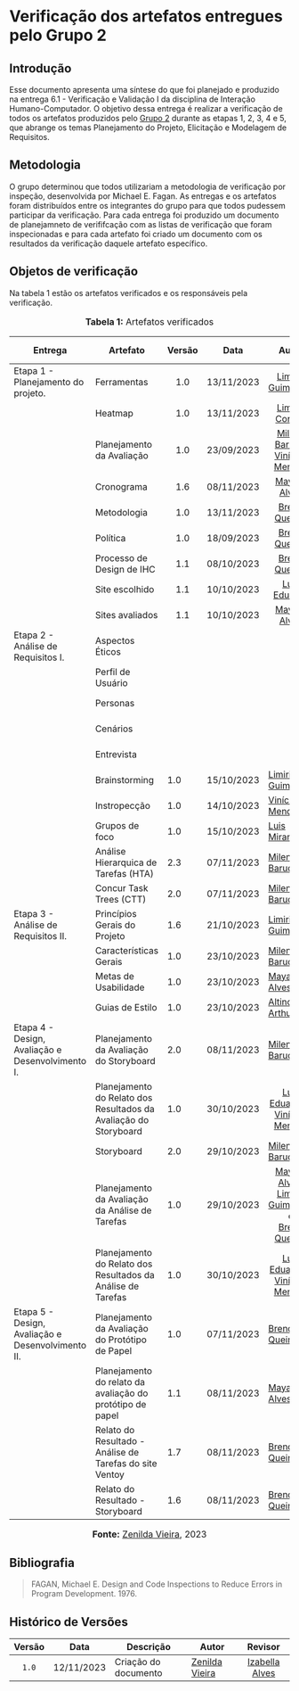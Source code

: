 # Verificação dos artefatos entregues pelo Grupo 2

## Introdução

Esse documento apresenta uma síntese do que foi planejado e produzido na entrega 6.1 - Verificação e Validação I da disciplina de Interação Humano-Computador. O objetivo dessa entrega é realizar a verificação de todos os artefatos produzidos pelo [Grupo 2](https://requisitos-de-software.github.io/2023.2-Carteira_Digital_de_Transito/) durante as etapas 1, 2, 3, 4 e 5, que abrange os temas Planejamento do Projeto, Elicitação e Modelagem de Requisitos.

## Metodologia

O grupo determinou que todos utilizariam a metodologia de verificação por inspeção, desenvolvida por Michael E. Fagan. As entregas e os artefatos foram distribuídos entre os integrantes do grupo para que todos pudessem participar da verificação. Para cada entrega foi produzido um documento de planejamneto de verififcação com as listas de verificação que foram inspecionadas e para cada artefato foi criado um documento com os resultados da verificação daquele artefato específico.

## Objetos de verificação

Na tabela 1 estão os artefatos verificados e os responsáveis pela verificação.

<div align="center">
<font size="3"><p style="text-align: center"><b>Tabela 1:</b> Artefatos verificados</p></font>

<table>
  <thead>
    <tr>
      <th>Entrega</th>
      <th>Artefato</th>
      <th>Versão</th>
      <th>Data</th>
      <th>Autor</th>
      <th>Verificado por</th>
    </tr>
  </thead>
  <tbody>
    <tr>
        <td>Etapa 1 - Planejamento do projeto.</td>
        <td>Ferramentas</td>
        <td align="center">1.0</td>
        <td align="center">13/11/2023</td>
        <td align="center"><a href="https://github.com/LimirioGuimaraeshttps://github.com/LimirioGuimaraes">	Limírio Guimarães</a></td>
        <td><a href="https://github.com/Lucas13032003">Lucas Victor</a></td>
    </tr>
    <tr>
        <td></td>
        <td>Heatmap</td>
        <td align="center">1.0</td>
        <td align="center">13/11/2023</td>
        <td align="center"><a href="https://github.com/Lucas13032003">	Limirio Correia</a></td>   
        <td><a href="https://github.com/Lucas13032003">Lucas Victor</a></td>
    </tr>
    <tr>
        <td></td>
        <td>  Planejamento da Avaliação </td>
        <td align="center">1.0</td>
        <td align="center">23/09/2023</td>
        <td align="center"><a href='https://github.com/MilenaBaruc'>Milena Baruc</a> e 
            <a href='https://github.com/yabamiah'>Vinícius Mendes</a></td>
        <td><a href="https://github.com/Lucas13032003">Lucas Victor</a></td>
    </tr>
    <tr>
        <td></td>
        <td>Cronograma</td>
        <td align="center">1.6</td>
        <td align="center">08/11/2023</td>
        <td align="center"><a href='https://github.com/Mayara-tech'>Mayara Alves</a></td>
        <td><a href="https://github.com/Lucas13032003">Lucas Victor</a></td>
    </tr>
    <tr>
        <td></td>
        <td>Metodologia</td>
        <td align="center">1.0</td>
        <td align="center">13/11/2023	</td>
        <td align="center"><a href='https://github.com/brenob6'>Breno Queiroz</a> </td>
        <td><a href="https://github.com/Lucas13032003">Lucas Victor</a></td>
    </tr>
    <tr>
        <td></td>
        <td>Política</td>
        <td align="center">1.0</td>
        <td align="center">18/09/2023	</td>
        <td align="center"><a href='https://github.com/brenob6'>Breno Queiroz</a> </td>
        <td><a href="https://github.com/Lucas13032003">Lucas Victor</a></td>
    </tr>
    <tr>
        <td></td>
        <td>Processo de Design de IHC</td>
        <td align="center">1.1</td>
        <td align="center">08/10/2023</td>
        <td align="center"><a href='https://github.com/brenob6'>Breno Queiroz</a> </td>
        <td><a href="https://github.com/Lucas13032003">Lucas Victor</a></td>
    </tr>
    <tr>
        <td></td>
        <td>Site escolhido</td>
        <td align="center">1.1</td>
        <td align="center">10/10/2023</td>
        <td align="center"><a href='https://github.com/LuisMiranda10'>Luis Eduardo</a></td>
        <td><a href="https://github.com/Lucas13032003">Lucas Victor</a></td>
    </tr>
    <tr>
        <td></td>
        <td>Sites avaliados</td>
        <td align="center">1.1</td>
        <td align="center">10/10/2023</td>
        <td align="center"><a href='https://github.com/Mayara-tech'>Mayara Alves</a></td>
        <td><a href="https://github.com/Lucas13032003">Lucas Victor</a></td>
    </tr>
    <tr>
        <td>Etapa 2 - Análise de Requisitos I.</td>
        <td>  Aspectos Éticos </td>
        <td>   </td>
        <td> 	 </td>
        <td>  </td>
        <td><a href="https://github.com/gabrielrosa09">Gabriel Rosa</a></td>
    </tr>
    <tr>
        <td></td>
        <td> Perfil de Usuário </td>
        <td>   </td>
        <td> 	 </td>
        <td>  </td>
        <td><a href="https://github.com/gabrielrosa09">Gabriel Rosa</a></td>
    </tr>
    <tr>
        <td></td>
        <td>  Personas </td>
        <td>   </td>
        <td> 	 </td>
        <td>  </td>
        <td><a href="https://github.com/gabrielrosa09">Gabriel Rosa</a></td>
    </tr>
    <tr>
        <td></td>
        <td>  Cenários </td>
        <td>   </td>
        <td> 	 </td>
        <td>  </td>
        <td><a href="https://github.com/gabrielrosa09">Gabriel Rosa</a></td>
    </tr>
    <tr>
        <td></td>
        <td>  Entrevista </td>
        <td>   </td>
        <td> 	 </td>
        <td>  </td>
        <td><a href="https://github.com/gabrielrosa09">Gabriel Rosa</a></td>
    </tr>
    <tr>
        <td></td>
        <td>  Brainstorming </td>
        <td>  1.0  </td>
        <td> 	15/10/2023 </td>
        <td> <a href="https://github.com/LimirioGuimaraes">Limirio Guimarães</a> </td>
        <td><a href="https://github.com/GZaranza">Gabriel Zaranza</a></td>
    </tr>
    <tr>
        <td></td>
        <td>  Instropecção </td>
        <td>  1.0 </td>
        <td> 14/10/2023	 </td>
        <td> <a href="https://github.com/yabamiah">Vinícius Mendes</a> </td>
        <td><a href="https://github.com/GZaranza">Gabriel Zaranza</a></td>
    </tr>
    <tr>
        <td></td>
        <td> Grupos de foco </td>
        <td>  1.0  </td>
        <td> 	15/10/2023 </td>
        <td> <a href="https://github.com/LuisMiranda10">Luis Miranda</a> </td>
        <td><a href="https://github.com/GZaranza">Gabriel Zaranza</a></td>
    </tr>
    <tr>
        <td></td>
        <td>  Análise Hierarquica de Tarefas (HTA) </td>
        <td> 2.3  </td>
        <td> 	07/11/2023 </td>
        <td> <a href="https://github.com/MilenaBaruc">Milena Baruc</a> </td>
        <td><a href="https://github.com/GZaranza">Gabriel Zaranza</a></td>
    </tr>
    <tr>
        <td></td>
        <td>  Concur Task Trees (CTT) </td>
       <td> 2.0  </td>
        <td> 	07/11/2023 </td>
        <td> <a href="https://github.com/MilenaBaruc">Milena Baruc</a> </td>
        <td><a href="https://github.com/GZaranza">Gabriel Zaranza</a></td>
    </tr>
    <tr>
        <td>Etapa 3 - Análise de Requisitos II.</td>
        <td>Princípios Gerais do Projeto</td>
        <td>1.6</td>
        <td>21/10/2023</td>
        <td> <a href="https://github.com/LimirioGuimaraes">Limirio Guimarães</a> </td>
        <td> <a href="https://github.com/LucasOliveiraDiasMarquesFerreira">Lucas de Oliveira</a> </td>
    </tr>
    <tr>
        <td></td>
        <td>Características Gerais</td>
        <td>1.0</td>
        <td>23/10/2023</td>
        <td> <a href="https://github.com/MilenaBaruc">Milena Baruc</a> </td>
        <td> <a href="https://github.com/LucasOliveiraDiasMarquesFerreira">Lucas de Oliveira</a> </td>
    </tr>
    <tr>
        <td></td>
        <td>Metas de Usabilidade</td>
        <td>1.0</td>
        <td>23/10/2023</td>
        <td><a href='https://github.com/Mayara-tech'>Mayara Alves</a></td>
        <td> <a href="https://github.com/LucasOliveiraDiasMarquesFerreira">Lucas de Oliveira</a> </td>
    </tr>
        <tr>
        <td></td>
        <td>Guias de Estilo</a></td>
        <td>1.0</td>
        <td>23/10/2023</td>
        <td><a href='https://github.com/arthurrochamoreira'>Altino Arthur</a></td>
        <td> <a href="https://github.com/LucasOliveiraDiasMarquesFerreira">Lucas de Oliveira</a> </td>
    </tr>
    <tr>
        <td>Etapa 4 - Design, Avaliação e Desenvolvimento I.</td>
        <td>Planejamento da Avaliação do Storyboard</td>
        <td>2.0</td>
        <td>08/11/2023</td>
        <td> <a href="https://github.com/MilenaBaruc">Milena Baruc</a> </td>
        <td><a href="https://github.com/izabellaalves">Izabella Alves</a></td>
    </tr>
    <tr>
        <td></td>
        <td>Planejamento do Relato dos Resultados da Avaliação do Storyboard</td>
        <td>1.0</td>
        <td>30/10/2023</td>
        <td align="center"><a href='https://github.com/LuisMiranda10'>Luis Eduardo</a> e <br> 
            <a href='https://github.com/yabamiah'>Vinícius Mendes</a></td>
        <td><a href="https://github.com/izabellaalves">Izabella Alves</a></td>
    </tr>
    <tr>
        <td></td>
        <td>Storyboard</td>
        <td>2.0</td>
        <td>29/10/2023</td>
        <td> <a href="https://github.com/MilenaBaruc">Milena Baruc</a> </td>
        <td><a href="https://github.com/izabellaalves">Izabella Alves</a></td>
    </tr>
    <tr>
        <td></td>
        <td>Planejamento da Avaliação da Análise de Tarefas</td>
        <td>1.0</td>
        <td>29/10/2023</td>
        <td align="center"><a href='https://github.com/Mayara-tech'>Mayara Alves</a>, <br>
            <a href="https://github.com/LimirioGuimaraeshttps://github.com/LimirioGuimaraes">	Limírio Guimarães</a> e <br>
            <a href='https://github.com/brenob6'>Breno Queiroz</a> </td> 
        <td><a href="https://github.com/izabellaalves">Izabella Alves</a></td>
    </tr>
    <tr>
        <td></td>
        <td>Planejamento do Relato dos Resultados da Análise de Tarefas</td>
        <td>1.0</td>
        <td>30/10/2023</td>
        <td align="center"><a href='https://github.com/LuisMiranda10'>Luis Eduardo</a> e <br> 
            <a href='https://github.com/yabamiah'>Vinícius Mendes</a></td>
        <td><a href="https://github.com/izabellaalves">Izabella Alves</a></td>
    </tr>
    <tr>
        <td>Etapa 5 - Design, Avaliação e Desenvolvimento II.</td>
        <td>Planejamento da Avaliação do Protótipo de Papel</td>
        <td>1.0</td>
        <td>07/11/2023</td>
        <td><a href="https://github.com/brenob6">Breno Queiroz</a></td>
        <td><a href="https://github.com/lucassouzs">Lucas Ribeiro</a></td>
    </tr>
    <tr>
        <td></td>
        <td>Planejamento do relato da avaliação do protótipo de papel</td>
        <td>1.1</td>
        <td>08/11/2023</td>
        <td><a href="https://github.com/Mayara-tech">Mayara Alves</a></td>
        <td><a href="https://github.com/lucassouzs">Lucas Ribeiro</a></td>
    </tr>
    <tr>
        <td></td>
        <td>Relato do Resultado - Análise de Tarefas do site Ventoy</td>
        <td>1.7</td>
        <td>08/11/2023</td>
        <td><a href="https://github.com/brenob6">Breno Queiroz</a></td>
        <td><a href="https://github.com/lucassouzs">Lucas Ribeiro</a></td>
    </tr>
    <tr>
        <td></td>
        <td>Relato do Resultado - Storyboard</td>
        <td>1.6</td>
        <td>08/11/2023</td>
        <td><a href="https://github.com/brenob6">Breno Queiroz</a></td>
        <td><a href="https://github.com/zenildavieira">Zenilda Vieira</a></td>
    </tr>
  </tbody>
</table>

</body>
</html>

<font size="3"><p style="text-align: center"><b>Fonte:</b> <a href="https://github.com/zenildavieira">Zenilda Vieira</a>, 2023</p></font>
</div>

## Bibliografia

> FAGAN, Michael E. Design and Code Inspections to Reduce Errors in Program Development. 1976.
>

## Histórico de Versões

| Versão | Data   | Descrição     | Autor     |  Revisor        |
| :----: | ------ | ------------- | --------- | :-------------: |
| `1.0`  | 12/11/2023 | Criação do documento  | [Zenilda Vieira](https://github.com/zenildavieira) | [Izabella Alves](https://github.com/izabellaalves) |
